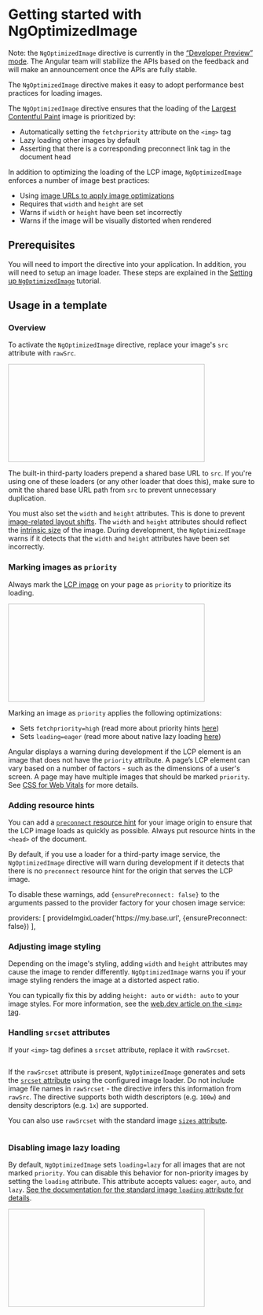 # Getting started with NgOptimizedImage

Note: the `NgOptimizedImage` directive is currently in the [“Developer Preview” mode](https://angular.io/guide/releases#developer-preview). The Angular team will stabilize the APIs based on the feedback and will make an announcement once the APIs are fully stable.

The `NgOptimizedImage` directive makes it easy to adopt performance best practices for loading images.

The `NgOptimizedImage` directive ensures that the loading of the [Largest Contentful Paint](http://web.dev/lcp) image is prioritized by:

*   Automatically setting the `fetchpriority` attribute on the `<img>` tag
*   Lazy loading other images by default
*   Asserting that there is a corresponding preconnect link tag in the document head

In addition to optimizing the loading of the LCP image, `NgOptimizedImage` enforces a number of image best practices:

*   Using [image URLs to apply image optimizations](https://web.dev/image-cdns/#how-image-cdns-use-urls-to-indicate-optimization-options)
*   Requires that `width` and `height` are set
*   Warns if `width` or `height` have been set incorrectly
*   Warns if the image will be visually distorted when rendered

## Prerequisites

You will need to import the directive into your application. In addition, you will need to setup an image loader. These steps are explained in the [Setting up `NgOptimizedImage`](/guide/image-directive-setup) tutorial.

## Usage in a template

### Overview

To activate the `NgOptimizedImage` directive, replace your image's `src` attribute with `rawSrc`.

<code-example format="typescript" language="typescript">
<img rawSrc=”cat.jpg" width="400" height="200">
</code-example>

The built-in third-party loaders prepend a shared base URL to `src`. If you're using one of these loaders (or any other loader that does this), make sure to omit the shared base URL path from `src` to prevent unnecessary duplication.

You must also set the `width` and `height` attributes. This is done to prevent [image-related layout shifts](https://web.dev/css-web-vitals/#images-and-layout-shifts).  The `width` and `height` attributes should reflect the [intrinsic size](https://developer.mozilla.org/en-US/docs/Glossary/Intrinsic_Size) of the image. During development, the `NgOptimizedImage` warns if it detects that the `width` and `height` attributes have been set incorrectly.

### Marking images as `priority`

Always mark the [LCP image](https://web.dev/lcp/#what-elements-are-considered) on your page as `priority` to prioritize its loading.

<code-example format="typescript" language="typescript">
<img rawSrc="cat.jpg" width="400" height="200" priority>
</code-example>

Marking an image as `priority` applies the following optimizations:

*   Sets `fetchpriority=high` (read more about priority hints [here](https://web.dev/priority-hints/))
*   Sets `loading=eager` (read more about native lazy loading [here](https://web.dev/browser-level-image-lazy-loading/))

Angular displays a warning during development if the LCP element is an image that does not have the `priority` attribute. A page’s LCP element can vary based on a number of factors - such as the dimensions of a user's screen. A page may have multiple images that should be marked `priority`. See [CSS for Web Vitals](https://web.dev/css-web-vitals/#images-and-largest-contentful-paint-lcp) for more details.

### Adding resource hints

You can add a [`preconnect` resource hint](https://web.dev/preconnect-and-dns-prefetch/) for your image origin to ensure that the LCP image loads as quickly as possible. Always put resource hints in the `<head>` of the document.

<code-example format="html" language="html">
<link rel="preconnect" href="https://my.cdn.origin" />
</code-example>

By default, if you use a loader for a third-party image service, the `NgOptimizedImage` directive will warn during development if it detects that there is no `preconnect` resource hint for the origin that serves the LCP image.

To disable these warnings, add `{ensurePreconnect: false}` to the arguments passed to the provider factory for your chosen image service:

<code-example format="typescript" language="typescript">
providers: [
  provideImgixLoader('https://my.base.url', {ensurePreconnect: false})
],
</code-example>

### Adjusting image styling

Depending on the image's styling, adding `width` and `height` attributes may cause the image to render differently. `NgOptimizedImage` warns you if your image styling renders the image at a distorted aspect ratio.

You can typically fix this by adding `height: auto` or `width: auto` to your image styles. For more information, see the [web.dev article on the `<img>` tag](https://web.dev/patterns/web-vitals-patterns/images/img-tag/).

### Handling `srcset` attributes

If your `<img>` tag defines a `srcset` attribute, replace it with `rawSrcset`.

<code-example format="html" language="html">
<img rawSrc="hero.jpg" rawSrcset="100w, 200w, 300w">
</code-example>

If the `rawSrcset` attribute is present, `NgOptimizedImage` generates and sets the [`srcset` attribute](https://developer.mozilla.org/en-US/docs/Web/API/HTMLImageElement/srcset) using the configured image loader. Do not include image file names in `rawSrcset` - the directive infers this information from `rawSrc`. The directive supports both width descriptors (e.g. `100w`) and density descriptors (e.g. `1x`) are supported.

You can also use `rawSrcset` with the standard image [`sizes` attribute](https://developer.mozilla.org/en-US/docs/Web/API/HTMLImageElement/sizes).

<code-example format="html" language="html">
<img rawSrc="hero.jpg" rawSrcset="100w, 200w, 300w" sizes=”50vw”>
</code-example>

### Disabling image lazy loading

By default, `NgOptimizedImage` sets `loading=lazy` for all images that are not marked `priority`. You can disable this behavior for non-priority images by setting the `loading` attribute. This attribute accepts values: `eager`, `auto`, and `lazy`. [See the documentation for the standard image `loading` attribute for details](https://developer.mozilla.org/en-US/docs/Web/API/HTMLImageElement/loading#value).

<code-example format="html" language="html">
<img rawSrc="cat.jpg" width="400" height="200" loading="eager">
</code-example>
